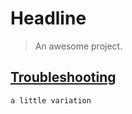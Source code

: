 # Headline

> An awesome project.
## [Troubleshooting](localhost:3000/#/Obsidian/计算机基础/正则表达式(菜鸟))
`a little variation`